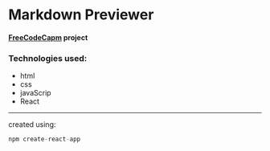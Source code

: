 # Markdown Previewer
#### [FreeCodeCapm](https://freecodecamp.org/learn) project

### Technologies used:
* html
* css 
* javaScrip
* React
---

created using:
```js
npm create-react-app
```